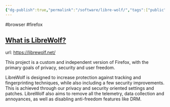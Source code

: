 ```yaml
---
{"dg-publish":true,"permalink":"/software/libre-wolf/","tags":["public"],"noteIcon":"1","created":"2023-08-15T14:20:13.000+02:00","updated":"2023-02-28T21:14:12.000+01:00"}
---
```


#browser #firefox
 ## [What is LibreWolf?](https://librewolf.net/#what-is-librewolf)

url: https://librewolf.net/

 This project is a custom and independent version of Firefox, with the primary goals of privacy, security and user freedom.
 
 LibreWolf is designed to increase protection against tracking and fingerprinting techniques, while also including a few security improvements. This is achieved through our privacy and security oriented settings and patches. LibreWolf also aims to remove all the telemetry, data collection and annoyances, as well as disabling anti-freedom features like DRM.
